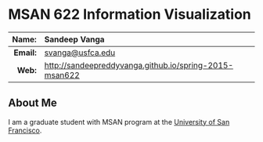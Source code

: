 
MSAN 622 Information Visualization
==================================

|  **Name:** | Sandeep Vanga           |
|-----------:|:------------------------|
| **Email:** | <svanga@usfca.edu>      |
|   **Web:** | <http://sandeepreddyvanga.github.io/spring-2015-msan622> |

## About Me ##

I am a graduate student with MSAN program at the [University of San Francisco](http://www.usfca.edu/analytics).
